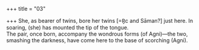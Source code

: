 +++
title = "03"

+++
She, as bearer of twins, bore her twins [=R̥c and Sāman?] just here. In  soaring, (she) has mounted the tip of the tongue.  
The pair, once born, accompany the wondrous forms (of Agni)—the two,  smashing the darkness, have come here to the base of scorching (Agni). 